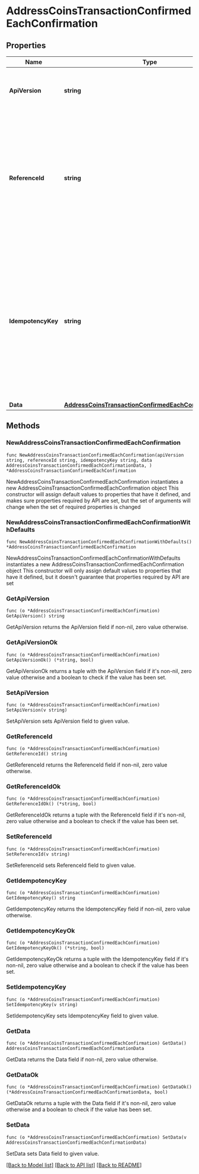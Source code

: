 # AddressCoinsTransactionConfirmedEachConfirmation

## Properties

Name | Type | Description | Notes
------------ | ------------- | ------------- | -------------
**ApiVersion** | **string** | Specifies the version of the API that incorporates this endpoint. | 
**ReferenceId** | **string** | Represents a unique identifier that serves as reference to the specific request which prompts a callback, e.g. Blockchain Events Subscription, Blockchain Automation, etc. | 
**IdempotencyKey** | **string** | Specifies a unique ID generated by the system and attached to each callback. It is used by the server to recognize consecutive requests with the same data with the purpose not to perform the same operation twice. | 
**Data** | [**AddressCoinsTransactionConfirmedEachConfirmationData**](AddressCoinsTransactionConfirmedEachConfirmationData.md) |  | 

## Methods

### NewAddressCoinsTransactionConfirmedEachConfirmation

`func NewAddressCoinsTransactionConfirmedEachConfirmation(apiVersion string, referenceId string, idempotencyKey string, data AddressCoinsTransactionConfirmedEachConfirmationData, ) *AddressCoinsTransactionConfirmedEachConfirmation`

NewAddressCoinsTransactionConfirmedEachConfirmation instantiates a new AddressCoinsTransactionConfirmedEachConfirmation object
This constructor will assign default values to properties that have it defined,
and makes sure properties required by API are set, but the set of arguments
will change when the set of required properties is changed

### NewAddressCoinsTransactionConfirmedEachConfirmationWithDefaults

`func NewAddressCoinsTransactionConfirmedEachConfirmationWithDefaults() *AddressCoinsTransactionConfirmedEachConfirmation`

NewAddressCoinsTransactionConfirmedEachConfirmationWithDefaults instantiates a new AddressCoinsTransactionConfirmedEachConfirmation object
This constructor will only assign default values to properties that have it defined,
but it doesn't guarantee that properties required by API are set

### GetApiVersion

`func (o *AddressCoinsTransactionConfirmedEachConfirmation) GetApiVersion() string`

GetApiVersion returns the ApiVersion field if non-nil, zero value otherwise.

### GetApiVersionOk

`func (o *AddressCoinsTransactionConfirmedEachConfirmation) GetApiVersionOk() (*string, bool)`

GetApiVersionOk returns a tuple with the ApiVersion field if it's non-nil, zero value otherwise
and a boolean to check if the value has been set.

### SetApiVersion

`func (o *AddressCoinsTransactionConfirmedEachConfirmation) SetApiVersion(v string)`

SetApiVersion sets ApiVersion field to given value.


### GetReferenceId

`func (o *AddressCoinsTransactionConfirmedEachConfirmation) GetReferenceId() string`

GetReferenceId returns the ReferenceId field if non-nil, zero value otherwise.

### GetReferenceIdOk

`func (o *AddressCoinsTransactionConfirmedEachConfirmation) GetReferenceIdOk() (*string, bool)`

GetReferenceIdOk returns a tuple with the ReferenceId field if it's non-nil, zero value otherwise
and a boolean to check if the value has been set.

### SetReferenceId

`func (o *AddressCoinsTransactionConfirmedEachConfirmation) SetReferenceId(v string)`

SetReferenceId sets ReferenceId field to given value.


### GetIdempotencyKey

`func (o *AddressCoinsTransactionConfirmedEachConfirmation) GetIdempotencyKey() string`

GetIdempotencyKey returns the IdempotencyKey field if non-nil, zero value otherwise.

### GetIdempotencyKeyOk

`func (o *AddressCoinsTransactionConfirmedEachConfirmation) GetIdempotencyKeyOk() (*string, bool)`

GetIdempotencyKeyOk returns a tuple with the IdempotencyKey field if it's non-nil, zero value otherwise
and a boolean to check if the value has been set.

### SetIdempotencyKey

`func (o *AddressCoinsTransactionConfirmedEachConfirmation) SetIdempotencyKey(v string)`

SetIdempotencyKey sets IdempotencyKey field to given value.


### GetData

`func (o *AddressCoinsTransactionConfirmedEachConfirmation) GetData() AddressCoinsTransactionConfirmedEachConfirmationData`

GetData returns the Data field if non-nil, zero value otherwise.

### GetDataOk

`func (o *AddressCoinsTransactionConfirmedEachConfirmation) GetDataOk() (*AddressCoinsTransactionConfirmedEachConfirmationData, bool)`

GetDataOk returns a tuple with the Data field if it's non-nil, zero value otherwise
and a boolean to check if the value has been set.

### SetData

`func (o *AddressCoinsTransactionConfirmedEachConfirmation) SetData(v AddressCoinsTransactionConfirmedEachConfirmationData)`

SetData sets Data field to given value.



[[Back to Model list]](../README.md#documentation-for-models) [[Back to API list]](../README.md#documentation-for-api-endpoints) [[Back to README]](../README.md)


